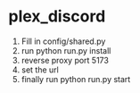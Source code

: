 # plex_discord

1. Fill in config/shared.py
3. run python run.py install
4. reverse proxy port 5173
5. set the url
6. finally run python run.py start
